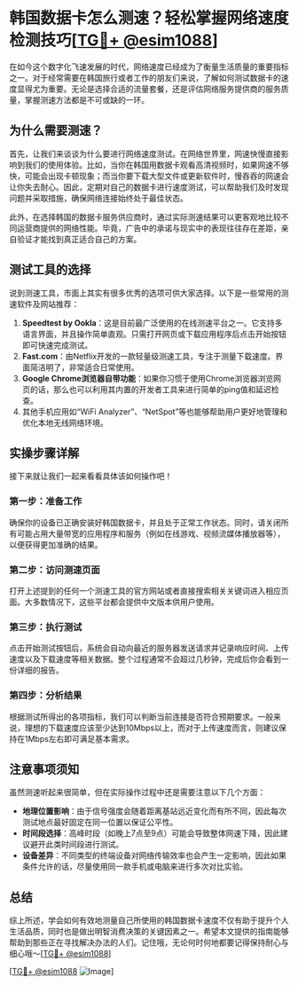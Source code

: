 # 韩国数据卡怎么测速？轻松掌握网络速度检测技巧[[TG💪+ @esim1088](https://t.me/s/esim1088)]

在如今这个数字化飞速发展的时代，网络速度已经成为了衡量生活质量的重要指标之一。对于经常需要在韩国旅行或者工作的朋友们来说，了解如何测试数据卡的速度显得尤为重要。无论是选择合适的流量套餐，还是评估网络服务提供商的服务质量，掌握测速方法都是不可或缺的一环。

## 为什么需要测速？

首先，让我们来谈谈为什么要进行网络速度测试。在网络世界里，网速快慢直接影响到我们的使用体验。比如，当你在韩国用数据卡观看高清视频时，如果网速不够快，可能会出现卡顿现象；而当你要下载大型文件或更新软件时，慢吞吞的网速会让你失去耐心。因此，定期对自己的数据卡进行速度测试，可以帮助我们及时发现问题并采取措施，确保网络连接始终处于最佳状态。

此外，在选择韩国的数据卡服务供应商时，通过实际测速结果可以更客观地比较不同运营商提供的网络性能。毕竟，广告中的承诺与现实中的表现往往存在差距，亲自验证才能找到真正适合自己的方案。

## 测试工具的选择

说到测速工具，市面上其实有很多优秀的选项可供大家选择。以下是一些常用的测速软件及网站推荐：

1. **Speedtest by Ookla**：这是目前最广泛使用的在线测速平台之一。它支持多语言界面，并且操作简单直观。只需打开网页或下载应用程序后点击开始按钮即可快速完成测试。
2. **Fast.com**：由Netflix开发的一款轻量级测速工具，专注于测量下载速度。界面简洁明了，非常适合日常使用。
3. **Google Chrome浏览器自带功能**：如果你习惯于使用Chrome浏览器浏览网页的话，那么也可以利用其内置的开发者工具来进行简单的ping值和延迟检查。
4. 其他手机应用如“WiFi Analyzer”、“NetSpot”等也能够帮助用户更好地管理和优化本地无线网络环境。

## 实操步骤详解

接下来就让我们一起来看看具体该如何操作吧！

### 第一步：准备工作
确保你的设备已正确安装好韩国数据卡，并且处于正常工作状态。同时，请关闭所有可能占用大量带宽的应用程序和服务（例如在线游戏、视频流媒体播放器等），以便获得更加准确的结果。

### 第二步：访问测速页面
打开上述提到的任何一个测速工具的官方网站或者直接搜索相关关键词进入相应页面。大多数情况下，这些平台都会提供中文版本供用户使用。

### 第三步：执行测试
点击开始测试按钮后，系统会自动向最近的服务器发送请求并记录响应时间、上传速度以及下载速度等相关数据。整个过程通常不会超过几秒钟，完成后你会看到一份详细的报告。

### 第四步：分析结果
根据测试所得出的各项指标，我们可以判断当前连接是否符合预期要求。一般来说，理想的下载速度应该至少达到10Mbps以上，而对于上传速度而言，则建议保持在1Mbps左右即可满足基本需求。

## 注意事项须知

虽然测速听起来很简单，但在实际操作过程中还是需要注意以下几个方面：

- **地理位置影响**：由于信号强度会随着距离基站远近变化而有所不同，因此每次测试地点最好固定在同一位置以保证公平性。
- **时间段选择**：高峰时段（如晚上7点至9点）可能会导致整体网速下降，因此建议避开此类时间段进行测试。
- **设备差异**：不同类型的终端设备对网络传输效率也会产生一定影响，因此如果条件允许的话，尽量使用同一款手机或电脑来进行多次对比实验。

## 总结

综上所述，学会如何有效地测量自己所使用的韩国数据卡速度不仅有助于提升个人生活品质，同时也是做出明智消费决策的关键因素之一。希望本文提供的指南能够帮助到那些正在寻找解决办法的人们。记住哦，无论何时何地都要记得保持耐心与细心哦～[[TG💪+ @esim1088](https://t.me/s/esim1088)]

[[TG💪+ @esim1088](https://t.me/s/esim1088) ![Image](https://i.postimg.cc/4NQfJmqS/Snipaste-2025-05-13-00-14-12.png)]